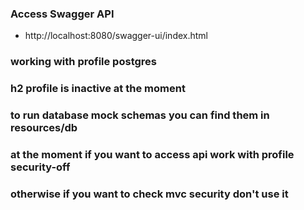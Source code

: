 ### Access Swagger API
* http://localhost:8080/swagger-ui/index.html

### working with profile postgres
### h2 profile is inactive at the moment

### to run database mock schemas  you can find them in resources/db

### at the moment if you want to access api work with profile security-off
### otherwise if you want to check mvc security don't use it